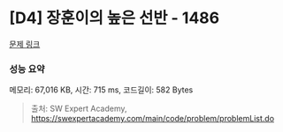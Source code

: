 # [D4] 장훈이의 높은 선반 - 1486 

[문제 링크](https://swexpertacademy.com/main/code/problem/problemDetail.do?contestProbId=AV2b7Yf6ABcBBASw) 

### 성능 요약

메모리: 67,016 KB, 시간: 715 ms, 코드길이: 582 Bytes



> 출처: SW Expert Academy, https://swexpertacademy.com/main/code/problem/problemList.do